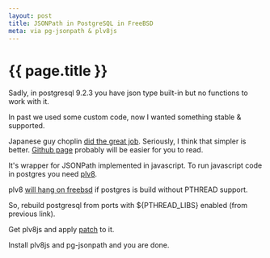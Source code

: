 ```yaml
---
layout: post
title: JSONPath in PostgreSQL in FreeBSD
meta: via pg-jsonpath & plv8js
---
```


# {{ page.title }}

Sadly, in postgresql 9.2.3 you have json type built-in but no functions to work with it.

In past we used some custom code, now I wanted something stable & supported.

Japanese guy choplin [did the great job](http://www.chopl.in/blog/2012/12/21/introduction-of-pg-jsonpath/). Seriously, I think that simpler is better. [Github page](https://github.com/choplin/pg-jsonpath) probably will be easier for you to read.

It's wrapper for JSONPath implemented in javascript. To run javascript code in postgres you need [plv8](http://code.google.com/p/plv8js/wiki/PLV8).

plv8 [will hang on freebsd](http://lists.freebsd.org/pipermail/freebsd-ports-bugs/2013-February/248825.html) if postgres is build without PTHREAD support.

So, rebuild postgresql from ports with ${PTHREAD_LIBS} enabled (from previous link).

Get plv8js and apply [patch](http://code.google.com/p/plv8js/issues/detail?id=59) to it.

Install plv8js and pg-jsonpath and you are done.